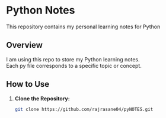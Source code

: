 # Python Notes

This repository contains my personal learning notes for Python

## Overview

I am using this repo to store my Python learning notes. <br> Each py file corresponds to a specific topic or concept.

## How to Use

1. **Clone the Repository:**
   ```bash
   git clone https://github.com/rajrasane04/pyNOTES.git
